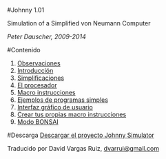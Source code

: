 
#Johnny 1.01

Simulation of a
Simplified von Neumann Computer

*Peter Dauscher, 2009-2014*

#Contenido

1. [Observaciones](./1-observaciones.md)
2. [Introducción](./2-introduccion.md)
3. [Simplificaciones](./3-simplificaciones.md)
4. [El procesador](./4-procesador.md)
5. [Macro instrucciones](./5-macro_instrucciones.md)
6. [Ejemplos de programas simples](./6-ejemplos.md)
7. [Interfaz gráfico de usuario](./7-interfaz.md)
8. [Crear tus propias macro instrucciones](./8-crear_macro_instrucciones.md)
9. [Modo BONSAI](./7-bonsai.md)

#Descarga
[Descargar el proyecto Johnny Simulator](http://sourceforge.net/projects/johnnysimulator/files/?source=navbar)

Traducido por David Vargas Ruiz, dvarrui@gmail.com
